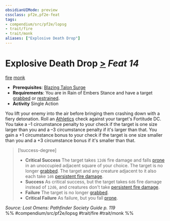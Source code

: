 ```yaml
---
obsidianUIMode: preview
cssclass: pf2e,pf2e-feat
tags:
- compendium/src/pf2e/lopsg
- trait/fire
- trait/monk
aliases: ["Explosive Death Drop"]
---
```

# Explosive Death Drop  [>](chapter-9-playing-the-game.md#Actions "Single Action") *Feat 14*  
[fire](fire.md "Fire Energy & Element Trait")  [monk](Reference/Rules/Traits/monk.md "Monk Class Trait")  

- **Prerequisites**: [Blazing Talon Surge](blazing-talon-surge-lopsg.md)
- **Requirements**: You are in Rain of Embers Stance and have a target [grabbed](conditions.md#Grabbed) or [restrained](conditions.md#Restrained).
- **Activity** Single Action

You lift your enemy into the air before bringing them crashing down with a fiery detonation. Roll an [Athletics](skills.md#Athletics) check against your target's Fortitude DC. You take a –1 circumstance penalty to your check if the target is one size larger than you and a –3 circumstance penalty if it's larger than that. You gain a +1 circumstance bonus to your check if the target is one size smaller than you and a +3 circumstance bonus if it's smaller than that.

> [!success-degree] 
> - **Critical Success** The target takes `12d6` fire damage and falls [prone](conditions.md#Prone) in an unoccupied adjacent square of your choice. The target is no longer [grabbed](conditions.md#Grabbed). The target and any creature adjacent to it also each take `1d6` [persistent fire damage](conditions.md#Persistent%20Damage).
> - **Success** As critical success, but the target takes `6d6` fire damage instead of `12d6`, and creatures don't take [persistent fire damage](conditions.md#Persistent%20Damage).
> - **Failure** The target is no longer [grabbed](conditions.md#Grabbed).
> - **Critical Failure** As failure, but you fall [prone](conditions.md#Prone).

*Source: Lost Omens: Pathfinder Society Guide p. 119*  
%% #compendium/src/pf2e/lopsg #trait/fire #trait/monk %%